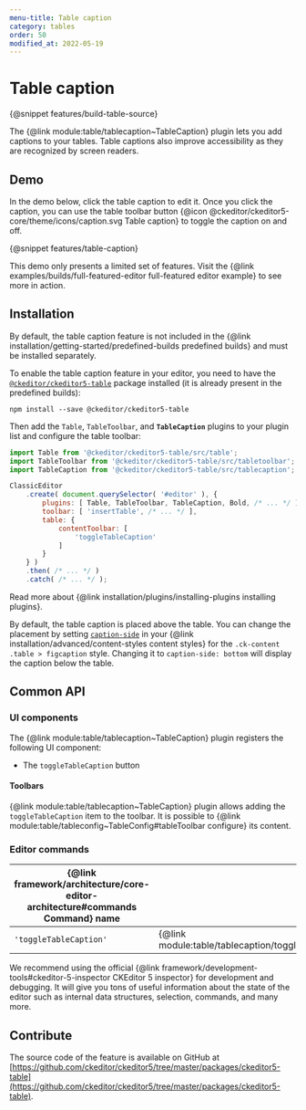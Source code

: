 ```yaml
---
menu-title: Table caption
category: tables
order: 50
modified_at: 2022-05-19
---
```


# Table caption

{@snippet features/build-table-source}

The {@link module:table/tablecaption~TableCaption} plugin lets you add captions to your tables. Table captions also improve accessibility as they are recognized by screen readers.

## Demo

In the demo below, click the table caption to edit it. Once you click the caption, you can use the table toolbar button {@icon @ckeditor/ckeditor5-core/theme/icons/caption.svg Table caption} to toggle the caption on and off.

{@snippet features/table-caption}

<info-box info>
	This demo only presents a limited set of features. Visit the {@link examples/builds/full-featured-editor full-featured editor example} to see more in action.
</info-box>

## Installation

<info-box>
	By default, the table caption feature is not included in the {@link installation/getting-started/predefined-builds predefined builds} and must be installed separately.
</info-box>

To enable the table caption feature in your editor, you need to have the [`@ckeditor/ckeditor5-table`](https://www.npmjs.com/package/@ckeditor/ckeditor5-table) package installed (it is already present in the predefined builds):

```
npm install --save @ckeditor/ckeditor5-table
```

Then add the `Table`, `TableToolbar`, and **`TableCaption`** plugins to your plugin list and configure the table toolbar:

```js
import Table from '@ckeditor/ckeditor5-table/src/table';
import TableToolbar from '@ckeditor/ckeditor5-table/src/tabletoolbar';
import TableCaption from '@ckeditor/ckeditor5-table/src/tablecaption';

ClassicEditor
	.create( document.querySelector( '#editor' ), {
		plugins: [ Table, TableToolbar, TableCaption, Bold, /* ... */ ],
		toolbar: [ 'insertTable', /* ... */ ],
		table: {
			contentToolbar: [
				'toggleTableCaption'
			]
		}
	} )
	.then( /* ... */ )
	.catch( /* ... */ );
```

<info-box info>
	Read more about {@link installation/plugins/installing-plugins installing plugins}.
</info-box>

By default, the table caption is placed above the table. You can change the placement by setting [`caption-side`](https://developer.mozilla.org/en-US/docs/Web/CSS/caption-side) in your {@link installation/advanced/content-styles content styles} for the `.ck-content .table > figcaption` style. Changing it to `caption-side: bottom` will display the caption below the table.

## Common API

### UI components

The {@link module:table/tablecaption~TableCaption} plugin registers the following UI component:

* The `toggleTableCaption` button

#### Toolbars

{@link module:table/tablecaption~TableCaption} plugin allows adding the `toggleTableCaption` item to the toolbar. It is possible to {@link module:table/tableconfig~TableConfig#tableToolbar configure} its content.

### Editor commands

<table>
	<thead>
		<tr>
			<th>{@link framework/architecture/core-editor-architecture#commands Command} name</th>
			<th>Command class</th>
			<th>Belongs to (top–level plugin)</th>
		</tr>
	</thead>
	<tbody>
		<tr>
			<td><code>'toggleTableCaption'</code></td>
			<td>{@link module:table/tablecaption/toggletablecaptioncommand~ToggleTableCaptionCommand}</td>
			<td>{@link module:table/tablecaption~TableCaption}</td>
		</tr>
	</tbody>
</table>

<info-box>
	We recommend using the official {@link framework/development-tools#ckeditor-5-inspector CKEditor 5 inspector} for development and debugging. It will give you tons of useful information about the state of the editor such as internal data structures, selection, commands, and many more.
</info-box>

## Contribute

The source code of the feature is available on GitHub at [https://github.com/ckeditor/ckeditor5/tree/master/packages/ckeditor5-table](https://github.com/ckeditor/ckeditor5/tree/master/packages/ckeditor5-table).
